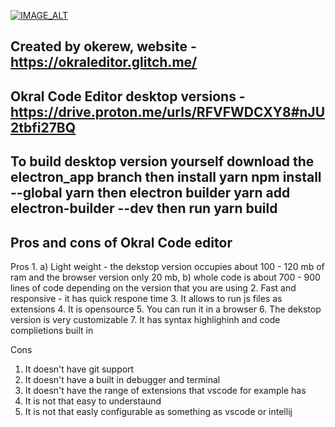 [![IMAGE_ALT](https://img.youtube.com/vi/lzEDh7Y17rY/0.jpg)](https://www.youtube.com/watch?v=lzEDh7Y17rY)

Created by okerew, website - https://okraleditor.glitch.me/
------------------------------------------------------------
Okral Code Editor desktop versions - https://drive.proton.me/urls/RFVFWDCXY8#nJU2tbfi27BQ
------------------------------------------------------------
To build desktop version yourself download the electron_app branch then  install yarn npm install --global yarn then electron builder yarn add electron-builder --dev then run yarn build
------------------------------------------------------------
Pros and cons of Okral Code editor
-----------------------------------
Pros
1.
a) Light weight - the dekstop version occupies about 100 - 120 mb of ram and the browser version only 20 mb, 
b) whole code is about 700 - 900 lines of code depending on the version that you are using
2. Fast and responsive - it has quick respone time
3. It allows to run js files as extensions
4. It is opensource
5. You can run it in a browser
6. The dekstop version is very customizable
7. It has syntax highlighinh and code complietions built in

Cons
1. It doesn't have git support
2. It doesn't have a built in debugger and terminal
3. It doesn't have the range of extensions that vscode for example has
4. It is not that easy to understaund
5. It is not that easly configurable as something as vscode or intellij
